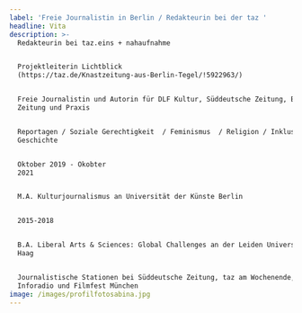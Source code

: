 ```yaml
---
label: 'Freie Journalistin in Berlin / Redakteurin bei der taz '
headline: Vita
description: >-
  Redakteurin bei taz.eins + nahaufnahme 


  Projektleiterin Lichtblick
  (https://taz.de/Knastzeitung-aus-Berlin-Tegel/!5922963/)


  Freie Journalistin und Autorin für DLF Kultur, Süddeutsche Zeitung, Berliner
  Zeitung und Praxis


  Reportagen / Soziale Gerechtigkeit  / Feminismus  / Religion / Inklusion /
  Geschichte


  Oktober 2019 - Okobter
  2021                                                              


  M.A. Kulturjournalismus an Universität der Künste Berlin


  2015-2018                                                                                                                                                        


  B.A. Liberal Arts & Sciences: Global Challenges an der Leiden Universität den
  Haag


  Journalistische Stationen bei Süddeutsche Zeitung, taz am Wochenende, rbb
  Inforadio und Filmfest München
image: /images/profilfotosabina.jpg
---
```


